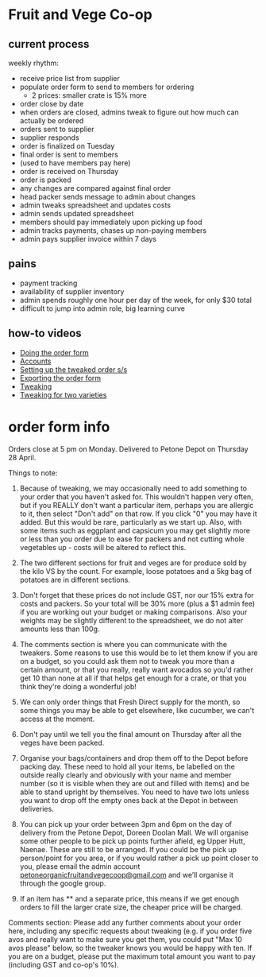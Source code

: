 # Fruit and Vege Co-op


## current process

weekly rhythm:

- receive price list from supplier
- populate order form to send to members for ordering
  - 2 prices: smaller crate is 15% more
- order close by date
- when orders are closed, admins tweak to figure out how much can actually be ordered
- orders sent to supplier
- supplier responds
- order is finalized on Tuesday
- final order is sent to members
- (used to have members pay here)
- order is received on Thursday
- order is packed
- any changes are compared against final order
- head packer sends message to admin about changes
- admin tweaks spreadsheet and updates costs
- admin sends updated spreadsheet
- members should pay immediately upon picking up food
- admin tracks payments, chases up non-paying members
- admin pays supplier invoice within 7 days


## pains

- payment tracking
- availability of supplier inventory
- admin spends roughly one hour per day of the week, for only $30 total
- difficult to jump into admin role, big learning curve


## how-to videos

- [Doing the order form](https://youtu.be/Lx14gEdZHsA)
- [Accounts](https://youtu.be/io2b5s0X8is)
- [Setting up the tweaked order s/s](https://youtu.be/dDppPAuQpGw)
- [Exporting the order form](https://youtu.be/iiAcFhoyero)
- [Tweaking](https://youtu.be/q_qoSSchnkM)
- [Tweaking for two varieties](https://youtu.be/6ee-cQrfs1Y)


# order form info

Orders close at 5 pm on Monday. Delivered to Petone Depot on Thursday 28 April.

Things to note:

1) Because of tweaking, we may occasionally need to add something to your order that you haven't asked for. This wouldn't happen very often, but if you REALLY don't want a particular item, perhaps you are allergic to it, then select "Don't add" on that row. If you click "0" you may have it added. But this would be rare, particularly as we start up.  Also, with some items such as eggplant and capsicum you may get slightly more or less than you order due to ease for packers and not cutting whole vegetables up - costs will be altered to reflect this.

2) The two different sections for fruit and veges are for produce sold by the kilo VS by the count. For example, loose potatoes and a 5kg bag of potatoes are in different sections.

3) Don't forget that these prices do not include GST, nor our 15% extra for costs and packers. So your total will be 30% more (plus a $1 admin fee) if you are working out your budget or making comparisons. Also your weights may be slightly different to the spreadsheet, we do not alter amounts less than 100g.

4) The comments section is where you can communicate with the tweakers. Some reasons to use this would be to let them know if you are on a budget, so you could ask them not to tweak you more than a certain amount, or that you really, really want avocados so you'd rather get 10 than none at all if that helps get enough for a crate, or that you think they're doing a wonderful job!

5) We can only order things that Fresh Direct supply for the month, so some things you may be able to get elsewhere, like cucumber, we can't access at the moment.

6) Don't pay until we tell you the final amount on Thursday after all the veges have been packed.

7) Organise your bags/containers and drop them off to the Depot before packing day. These need to hold all your items, be labelled on the outside really clearly and obviously with your name and member number (so it is visible when they are out and filled with items) and be able to stand upright by themselves. You need to have two lots unless you want to drop off the empty ones back at the Depot in between deliveries.

8) You can pick up your order between 3pm and 6pm on the day of delivery from the Petone Depot, Doreen Doolan Mall. We will organise some other people to be pick up points further afield, eg Upper Hutt, Naenae. These are still to be arranged. If you could be the pick up person/point for you area, or if you would rather a pick up point closer to you, please email the admin account petoneorganicfruitandvegecoop@gmail.com and we’ll organise it through the google group.

9) If an item has ** and a separate price, this means if we get enough orders to fill the larger crate size, the cheaper price will be charged.

Comments section: Please add any further comments about your order here, including any specific requests about tweaking (e.g. if you order five avos and really want to make sure you get them, you could put "Max 10 avos please" below, so the tweaker knows you would be happy with ten. If you are on a budget, please put the maximum total amount you want to pay (including GST and co-op's 10%).
